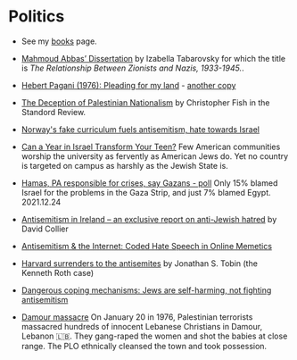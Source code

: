 # Politics

* See my [books](https://szabgab.com/books.html) page.

* [Mahmoud Abbas’ Dissertation](https://www.tabletmag.com/sections/arts-letters/articles/mahmoud-abbas-soviet-dissertation) by Izabella Tabarovsky for which the title is *The Relationship Between Zionists and Nazis, 1933-1945.*.

* [Hebert Pagani (1976): Pleading for my land](https://www.youtube.com/watch?v=d-RK4AQJm5U) - [another copy](https://www.youtube.com/watch?v=JQoO2ATpoQo)

* [The Deception of Palestinian Nationalism](https://stanfordreview.org/deception-palestinian-nationalism/) by Christopher Fish in the Standord Review.

* [Norway's fake curriculum fuels antisemitism, hate towards Israel](https://www.jpost.com/opinion/article-694152)

* [Can a Year in Israel Transform Your Teen?](https://sapirjournal.org/aspiration/2022/01/can-a-year-in-israel-transform-your-teen/)
Few American communities worship the university as fervently as American Jews do. Yet no country is targeted on campus as harshly as the Jewish State is.

* [Hamas, PA responsible for crises, say Gazans - poll](https://www.jpost.com/middle-east/article-689610) Only 15% blamed Israel for the problems in the Gaza Strip, and just 7% blamed Egypt.
2021.12.24


* [Antisemitism in Ireland – an exclusive report on anti-Jewish hatred](https://david-collier.com/ireland/) by David Collier

* [Antisemitism & the Internet: Coded Hate Speech in Online Memetics](https://vimeo.com/517984855)

* [Harvard surrenders to the antisemites](https://www.jns.org/opinion/harvard-surrenders-to-the-antisemites/) by Jonathan S. Tobin  (the Kenneth Roth case)

* [Dangerous coping mechanisms: Jews are self-harming, not fighting antisemitism](https://www.jpost.com/opinion/article-729214)

* [Damour massacre](https://en.wikipedia.org/wiki/Damour_massacre)
On January 20 in 1976, Palestinian terrorists massacred hundreds of innocent Lebanese Christians in Damour, Lebanon 🇱🇧. They gang-raped the women and shot the babies at close range. The PLO ethnically cleansed the town and took possession.
